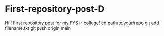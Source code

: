 # First-repository-post-D
Hi!! First repository post for my FYS in college!
cd path/to/your/repo
git add filename.txt
git push origin main
